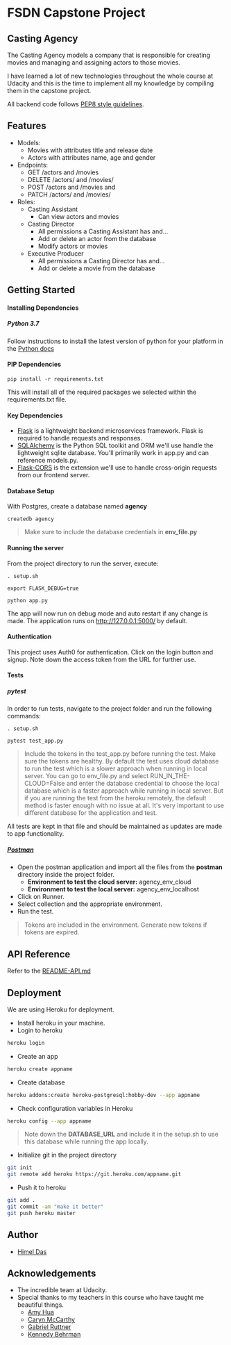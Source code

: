 # FSDN Capstone Project
## Casting Agency
The Casting Agency models a company that is responsible for creating movies and managing and assigning actors to those movies.

I have learned a lot of new technologies throughout the whole course at Udacity and this is the time to implement all my knowledge by compiling them in the capstone project.

All backend code follows [PEP8 style guidelines](https://www.python.org/dev/peps/pep-0008/ "PEP8 style guidelines").

## Features
* Models:
	* Movies with attributes title and release date
	* Actors with attributes name, age and gender
* Endpoints:
	* GET /actors and /movies
	* DELETE /actors/ and /movies/
	* POST /actors and /movies and
	* PATCH /actors/ and /movies/
*  Roles:
	* Casting Assistant
		* Can view actors and movies
	* Casting Director
		* All permissions a Casting Assistant has and…
		* Add or delete an actor from the database
		* Modify actors or movies
	* Executive Producer
		* All permissions a Casting Director has and…
		* Add or delete a movie from the database

## Getting Started
#### Installing Dependencies
##### Python 3.7
Follow instructions to install the latest version of python for your platform in the [Python docs](https://docs.python.org/3/)

#### PIP Dependencies

`pip install -r requirements.txt`

This will install all of the required packages we selected within the requirements.txt file.

#### Key Dependencies
* [Flask](http://flask.pocoo.org/ "Flask") is a lightweight backend microservices framework. Flask is required to handle requests and responses.
* [SQLAlchemy](https://www.sqlalchemy.org/ "SQLAlchemy") is the Python SQL toolkit and ORM we'll use handle the lightweight sqlite database. You'll primarily work in app.py and can reference models.py.
* [Flask-CORS](https://flask-cors.readthedocs.io/en/latest/ "Flask-CORS") is the extension we'll use to handle cross-origin requests from our frontend server.

#### Database Setup
With Postgres, create a database named **agency**

`createdb agency`

> Make sure to include the database credentials in **env_file.py**

#### Running the server
From the project directory to run the server, execute:

`. setup.sh`

`export FLASK_DEBUG=true`

`python app.py`

The app will now run on debug mode and auto restart if any change is made.
The application runs on http://127.0.0.1:5000/ by default.

#### Authentication
This project uses Auth0 for authentication.
Click on the login button and signup. Note down the access token from the URL for further use.

#### Tests
##### pytest
In order to run tests, navigate to the project folder and run the following commands:

`. setup.sh`

`pytest test_app.py`

> Include the tokens in the test_app.py before running the test. Make sure the tokens are healthy.
> By default the test uses cloud database to run the test which is a slower approach when running in local server. You can go to env_file.py and select RUN_IN_THE-CLOUD=False and enter the database credential to choose the local database which is a faster approach while running in local server. But if you are running the test from the heroku remotely, the default method is faster enough with no issue at all.
> It's very important to use different database for the application and test.

All tests are kept in that file and should be maintained as updates are made to app functionality.

##### [Postman](https://www.postman.com/)
* Open the postman application and import all the files from the **postman** directory inside the project folder.
	* **Environment to test the cloud server:** agency_env_cloud
	* **Environment to test the local server:** agency_env_localhost
* Click on Runner.
* Select collection and the appropriate environment.
* Run the test.

> Tokens are included in the environment. Generate new tokens if tokens are expired.

## API Reference
Refer to the [README-API.md](/README-API.md)

## Deployment
We are using Heroku for deployment.
* Install heroku in your machine.
* Login to heroku
```bash
heroku login
```
* Create an app
```bash
heroku create appname
```
* Create database
```bash
heroku addons:create heroku-postgresql:hobby-dev --app appname
```
* Check configuration variables in Heroku
```bash
heroku config --app appname
```
> Note down the **DATABASE_URL** and include it in the setup.sh to use this database while running the app locally.

* Initialize git in the project directory
```bash
git init
git remote add heroku https://git.heroku.com/appname.git
```

* Push it to heroku
```bash
git add .
git commit -am "make it better"
git push heroku master
```

## Author
* [Himel Das](https://www.linkedin.com/in/himeldas/ "Himel Das")

## Acknowledgements
* The incredible team at Udacity.
* Special thanks to my teachers in this course who have taught me beautiful things.
	* [Amy Hua](https://www.linkedin.com/in/huaamy/ "Amy Hua")
	* [Caryn McCarthy](https://www.linkedin.com/in/carynmccarthy/ "Caryn McCarthy")
	* [Gabriel Ruttner](https://www.linkedin.com/in/gruttner/ "Gabriel Ruttner")
	* [Kennedy Behrman](https://www.linkedin.com/in/kennedybehrman/ "Kennedy Behrman")
